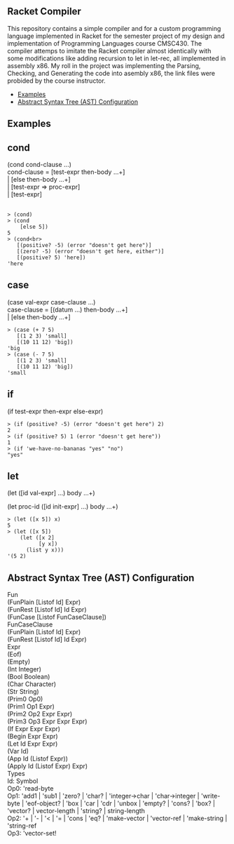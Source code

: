 ## Racket Compiler

This repository contains a simple compiler and for a custom programming language implemented in Racket for the semester project of my design and implementation of Programming Languages course CMSC430. The compiler attemps to imitate the Racket compiler almost identically with some modifications like adding recursion to let in let-rec, all implemented in assembly x86. My roll in the project was implementing the Parsing, Checking, and Generating the code into asembly x86, the link files were probided by the course instructor.

- [Examples](#Examples)
- [Abstract Syntax Tree (AST) Configuration](#AbstractSyntaxTree(AST)Configuration)

## Examples

## cond
(cond cond-clause ...) <br>
cond-clause	 	=	 	[test-expr then-body ...+]<br>
 	 	|	 	[else then-body ...+]<br>
 	 	|	 	[test-expr => proc-expr]<br>
 	 	|	 	[test-expr]<br>
<br>

`> (cond)`<br>
`> (cond`<br>
`    [else 5])`<br>
`5`<br>
`> (cond<br>`<br>
`   [(positive? -5) (error "doesn't get here")]`<br>
`   [(zero? -5) (error "doesn't get here, either")]`<br>
`   [(positive? 5) 'here])`<br>
`'here`<br>

## case
(case val-expr case-clause ...) <br>
case-clause	 	=	 	[(datum ...) then-body ...+]<br>
 	 	|	 	[else then-body ...+]<br>

`> (case (+ 7 5)`<br>
`   [(1 2 3) 'small]`<br>
`   [(10 11 12) 'big])`<br>
`'big`<br>
`> (case (- 7 5)`<br>
`   [(1 2 3) 'small]`<br>
`   [(10 11 12) 'big])`<br>
`'small`<br>

## if
(if test-expr then-expr else-expr) <br>

`> (if (positive? -5) (error "doesn't get here") 2)`<br>
`2`<br>
`> (if (positive? 5) 1 (error "doesn't get here"))`<br>
`1`<br>
`> (if 'we-have-no-bananas "yes" "no")`<br>
`"yes"`<br>

## let
(let ([id val-expr] ...) body ...+) <br>

(let proc-id ([id init-expr] ...) body ...+) <br>

`> (let ([x 5]) x)`<br>
`5`<br>
`> (let ([x 5])`<br>
`    (let ([x 2]`<br>
`          [y x])`<br>
`      (list y x)))`<br>
`'(5 2)`<br>

## Abstract Syntax Tree (AST) Configuration

Fun<br>
(FunPlain [Listof Id] Expr)<br>
(FunRest [Listof Id] Id Expr)<br>
(FunCase [Listof FunCaseClause])<br>
FunCaseClause<br>
(FunPlain [Listof Id] Expr)<br>
(FunRest [Listof Id] Id Expr)<br>
Expr<br>
(Eof)<br>
(Empty)<br>
(Int Integer)<br>
(Bool Boolean)<br>
(Char Character)<br>
(Str String)<br>
(Prim0 Op0)<br>
(Prim1 Op1 Expr)<br>
(Prim2 Op2 Expr Expr)<br>
(Prim3 Op3 Expr Expr Expr)<br>
(If Expr Expr Expr)<br>
(Begin Expr Expr)<br>
(Let Id Expr Expr)<br>
(Var Id)<br>
(App Id (Listof Expr))<br>
(Apply Id (Listof Expr) Expr)<br>
Types<br>
Id: Symbol<br>
Op0: 'read-byte<br>
Op1: 'add1 | 'sub1 | 'zero? | 'char? | 'integer->char | 'char->integer | 'write-byte | 'eof-object? | 'box | 'car | 'cdr | 'unbox | 'empty? | 'cons? | 'box? | 'vector? | vector-length | 'string? | string-length<br>
Op2: '+ | '- | '< | '= | 'cons | 'eq? | 'make-vector | 'vector-ref | 'make-string | 'string-ref<br>
Op3: 'vector-set!<br>
